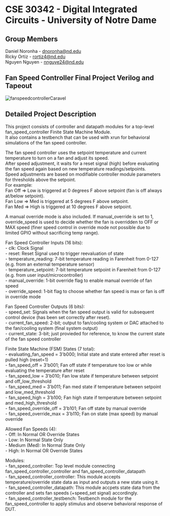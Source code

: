 
# CSE 30342 - Digital Integrated Circuits - University of Notre Dame



## Group Members
Daniel Noronha - dnoronha@nd.edu  
Ricky Ortiz - rortiz4@nd.edu  
Nguyen Nguyen - nnguye24@nd.edu  

## Fan Speed Controller Final Project Verilog and Tapeout
![fanspeedcontrollerCaravel](https://github.com/user-attachments/assets/d92ee705-f592-45e1-8dfc-4d2500abaec3)


## Detailed Project Description
This project consists of controller and datapath modules for a top-level fan_speed_controller Finite State Machine Module.  
It also contains a testbench that can be used with xrun for behavioral simulations of the fan speed controller.  

The fan speed controller uses the setpoint temperature and current temperature to turn on a fan and adjust its speed.  
After speed adjustment, it waits for a reset signal (high) before evaluating the fan speed again based on new temperature readings/setpoints.  
Speed adjustments are based on modifiable controller module parameters for thresholds above the setpoint.  
For example:  
Fan Off => Low is triggered at 0 degrees F above setpoint (fan is off always at/below setpoint).  
Fan Low => Med is triggered at 5 degrees F above setpoint.  
Fan Med => High is triggered at 10 degrees F above setpoint.  

A manual override mode is also included. If manual_override is set to 1, override_speed is used to decide whether the fan
is overridden to OFF or MAX speed (finer speed control in override mode not possible due to limited GPIO without sacrificing temp range).

Fan Speed Controller Inputs (16 bits):  
    - clk: Clock Signal  
    - reset: Reset Signal used to trigger reevaluation of state  
    - temperature_reading: 7-bit temperature reading in Farenheit from 0-127 (e.g. from an external temperature sensor)  
    - temperature_setpoint: 7-bit temperature setpoint in Farenheit from 0-127 (e.g. from user input/microcontroller)  
    - manual_override: 1-bit override flag to enable manual override of fan speed  
    - override_speed: 1-bit flag to choose whether fan speed is max or fan is off in override mode  

Fan Speed Controller Outputs (6 bits):  
    - speed_set: Signals when the fan speed output is valid for subsequent control device (has been set correctly after reset).  
    - current_fan_speed: 2-bit; output to fan/cooling system or DAC attached to the fan/cooling system (final system output)  
    - current_state: 3-bit; just provieded for reference, to know the current state of the fan speed controller  

Finite State Machine (FSM) States (7 total):  
    - evaluating_fan_speed = 3'b000; Initial state and state entered after reset is pulled high (reset=1)  
    - fan_speed_off = 3'b001; Fan off state if temperature too low or while evaluating the temperature after reset  
    - fan_speed_low = 3'b010; Fan low state if temperature between setpoint and off_low_threshold  
    - fan_speed_med = 3'b011; Fan med state if temperature between setpoint and low_med_threshold  
    - fan_speed_high = 3'b100; Fan high state if temperature between setpoint and med_high_threshold  
    - fan_speed_override_off = 3'b101; Fan off state by manual override  
    - fan_speed_override_max = 3'b110; Fan on state (max speed) by manual override  

Allowed Fan Speeds (4):  
    - Off: In Normal OR Override States  
    - Low: In Normal State Only  
    - Medium (Med): In Normal State Only  
    - High: In Normal OR Override States  

Modules:  
    - fan_speed_controller: Top level module connecting fan_speed_controller_controller and fan_speed_controller_datapath  
    - fan_speed_controller_controller: This module accepts temperature/override state data as input and outputs a new state using it.  
    - fan_speed_controller_datapath: This module accpets state data from the controller and sets fan speeds (+speed_set signal) accordingly.  
    - fan_speed_controller_testbench: Testbench module for the fan_speed_controller to apply stimulus and observe behavioral response of DUT.  
    

